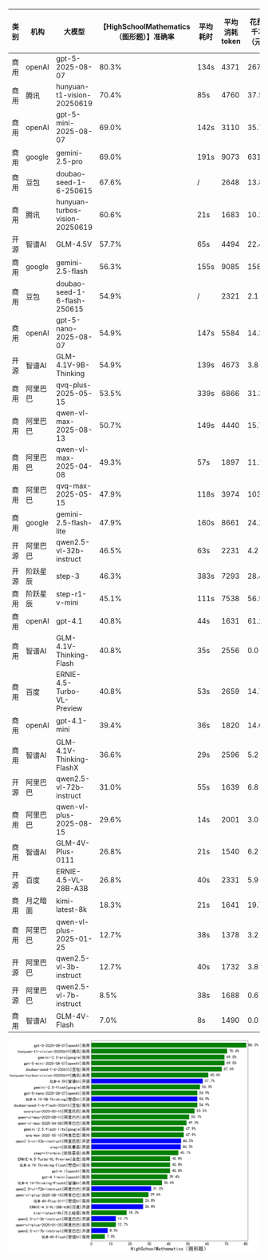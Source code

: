 
|类别|机构|大模型|【HighSchoolMathematics（图形题）】准确率|平均耗时|平均消耗token|花费/千次（元）|排名（准确率）|
|---|---|-----|-------------------|-------|-----------|-----------|-----------|
|商用|openAI|gpt-5-2025-08-07|80.3%|134s|4371|267.4|1|
|商用|腾讯|hunyuan-t1-vision-20250619|70.4%|85s|4760|37.5|2|
|商用|openAI|gpt-5-mini-2025-08-07|69.0%|142s|3110|35.7|3|
|商用|google|gemini-2.5-pro|69.0%|191s|9073|631.7|4|
|商用|豆包|doubao-seed-1-6-250615|67.6%|/|2648|13.8|5|
|商用|腾讯|hunyuan-turbos-vision-20250619|60.6%|21s|1683|10.2|6|
|开源|智谱AI|GLM-4.5V|57.7%|65s|4494|22.4|7|
|商用|google|gemini-2.5-flash|56.3%|155s|9085|158.1|8|
|商用|豆包|doubao-seed-1-6-flash-250615|54.9%|/|2321|2.1|9|
|商用|openAI|gpt-5-nano-2025-08-07|54.9%|147s|5584|14.3|10|
|开源|智谱AI|GLM-4.1V-9B-Thinking|54.9%|139s|4673|3.8|11|
|商用|阿里巴巴|qvq-plus-2025-05-15|53.5%|339s|6866|31.3|12|
|商用|阿里巴巴|qwen-vl-max-2025-08-13|50.7%|149s|4440|15.7|13|
|商用|阿里巴巴|qwen-vl-max-2025-04-08|49.3%|57s|1897|11.1|14|
|商用|阿里巴巴|qvq-max-2025-05-15|47.9%|118s|3974|103.3|15|
|商用|google|gemini-2.5-flash-lite|47.9%|160s|8661|24.2|16|
|开源|阿里巴巴|qwen2.5-vl-32b-instruct|46.5%|63s|2231|4.2|17|
|开源|阶跃星辰|step-3|46.3%|383s|7293|28.4|18|
|商用|阶跃星辰|step-r1-v-mini|45.1%|111s|7538|56.5|19|
|商用|openAI|gpt-4.1|40.8%|44s|1631|61.2|20|
|商用|智谱AI|GLM-4.1V-Thinking-Flash|40.8%|35s|2556|0.0|21|
|商用|百度|ERNIE-4.5-Turbo-VL-Preview|40.8%|53s|2659|14.7|22|
|商用|openAI|gpt-4.1-mini|39.4%|36s|1820|14.6|23|
|商用|智谱AI|GLM-4.1V-Thinking-FlashX|36.6%|29s|2596|5.2|24|
|开源|阿里巴巴|qwen2.5-vl-72b-instruct|31.0%|55s|1639|6.8|25|
|商用|阿里巴巴|qwen-vl-plus-2025-08-15|29.6%|14s|2001|3.0|26|
|商用|智谱AI|GLM-4V-Plus-0111|26.8%|21s|1540|6.2|27|
|开源|百度|ERNIE-4.5-VL-28B-A3B|26.8%|40s|2331|5.9|28|
|商用|月之暗面|kimi-latest-8k|18.3%|21s|1641|19.7|29|
|商用|阿里巴巴|qwen-vl-plus-2025-01-25|12.7%|38s|1378|3.2|30|
|开源|阿里巴巴|qwen2.5-vl-3b-instruct|12.7%|40s|1732|3.8|31|
|开源|阿里巴巴|qwen2.5-vl-7b-instruct|8.5%|38s|1688|0.6|32|
|商用|智谱AI|GLM-4V-Flash|7.0%|8s|1490|0.0|33|


![lin](../pic/HighSchoolMathematics（图形题）.png)